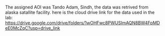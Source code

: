 The assigned AOI was Tando Adam, Sindh, the data was retrived from alaska satallite facility. here is the cloud drive link for the data used in the lab: https://drive.google.com/drive/folders/1wOHFwc8PWUSImAQN8BW4FpMDeE0McZqC?usp=drive_link
